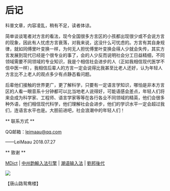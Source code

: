 # 后记

科普文章，内容凌乱，稍有不足，读者体谅。

简单谈谈笔者对方言的看法，现今全国很多方言区的小孩都出现很少或不会说方言的现象，因此有人忧虑方言衰落，对我来说，这没什么可忧虑的。方言有其自身规律，就如同傅里叶变换一样，为何无人担忧傅里叶变换会得人少就会失传，其实方言发展到现代已经是个很专业的事了，会的人少反而说明社会分工日益精细，不同领域需要不同领域的专业知识，我是个相信社会进步的人（正如我相信现代医学不信中医一样），我相信后辈人的方言一定会说得比我甚至比老人还好，认为年轻人方言比不上老人的观点多少有点静态看问题。

后辈他们接触的世界更广，更了解科学，只要有一定语言学知识，哪怕是非本方言区的人看一眼音系十分钟都可以比当地老人说得好，可能语感会差点，年轻人们将来会成为科学家、工程师、语言学家等等在各行各业不同领域的精英，他们会很多种外语，他们相信现代科学，他们理解社会会进步，他们的学识水平一定会超过我们，连语言水平也是。大胆前进吧，社会浪潮中的年轻人们！


** 联系方式 **

QQ邮箱：leimaau@qq.com

——LeiMaau 2018.07.27


** 致谢 **

[MDict](https://www.mdict.cn/wp/?lang=zh) | [中州韵輸入法引擎](https://rime.im/) | [潮语输入法](https://kahaani.github.io/gatian/index.html) | [劉邦後代](https://github.com/laubonghaudoi)


![](http://wx4.sinaimg.cn/mw690/007k96OPly4fy9jedl7l4j30u00u0tf9.jpg)

【唐山路鸳鸯楼】
